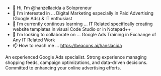 - 👋 Hi, I’m @hanzellacida a Solopreneur
- 👀 I’m interested in ... Digital Marketing especially in Paid Advertising (Google Ads) & IT enthusiast
- 🌱 I’m currently continous learning ... IT Related specifically creating website templates in visual Code Studio or in Notepad++
- 💞️ I’m looking to collaborate on ... Google Ads Training in Exchange of Any IT Related Work
- 📫 How to reach me ... https://beacons.ai/hanslacida

An experienced Google Ads specialist. Strong experience managing shopping feeds, campaign optimizations, and data-driven decisions. Committed to enhancing your online advertising efforts.
